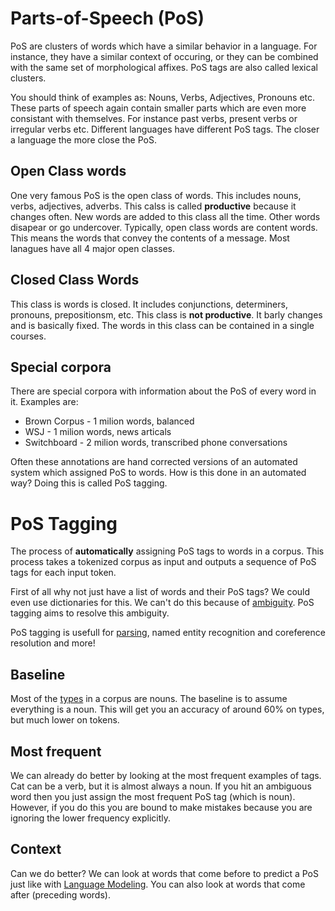 # Parts-of-Speech (PoS)

PoS are clusters of words which have a similar behavior in a language. For instance, they have a similar context of occuring, or they can be combined with the same set of morphological affixes. PoS tags are also called lexical clusters. 

You should think of examples as: Nouns, Verbs, Adjectives, Pronouns etc. These parts of speech again contain smaller parts which are even more consistant with themselves. For instance past verbs, present verbs or irregular verbs etc. Different languages have different PoS tags. The closer a language the more close the PoS. 

## Open Class words
One very famous PoS is the open class of words. This includes nouns, verbs, adjectives, adverbs. This calss is called **productive** because it changes often. New words are added to this class all the time. Other words disapear or go undercover. Typically, open class words are content words. This means the words that convey the contents of a message. Most lanagues have all 4 major open classes.

## Closed Class Words
This class is words is closed. It includes conjunctions, determiners, pronouns, prepositionsm, etc. This class is **not productive**. It barly changes and is basically fixed. The words in this class can be contained in a single courses. 


## Special corpora 
There are special corpora with information about the PoS of every word in it. Examples are:
- Brown Corpus - 1 milion words, balanced
- WSJ - 1 milion words, news articals 
- Switchboard - 2 milion words, transcribed phone conversations

Often these annotations are hand corrected versions of an automated system which assigned PoS to words. How is this done in an automated way? Doing this is called PoS tagging. 

# PoS Tagging
The process of **automatically** assigning PoS tags to words in a corpus. This process takes a tokenized corpus as input and outputs a sequence of PoS tags for each input token. 

First of all why not just have a list of words and their PoS tags? We could even use dictionaries for this. We can't do this because of [ambiguity](Ambiguity.md). PoS tagging aims to resolve this ambiguity.  

PoS tagging is usefull for [parsing](parsing.md), named entity recognition and coreference resolution and more!

## Baseline
Most of the [types](../Data/Type.md) in a corpus are nouns. The baseline is to assume everything is a noun. This will get you an accuracy of around 60% on types, but much lower on tokens.  

## Most frequent 
We can already do better by looking at the most frequent examples of tags. Cat can be a verb, but it is almost always a noun. If you hit an ambiguous word then you just assign the most frequent PoS tag (which is noun). However, if you do this you are bound to make mistakes because you are ignoring the lower frequency explicitly. 

## Context
Can we do better? We can look at words that come before to predict a PoS just like with [Language Modeling](../Prediction/Language%20Modeling.md). You can also look at words that come after (preceding words).